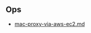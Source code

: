 ## Ops

* [mac-proxy-via-aws-ec2.md]

[mac-proxy-via-aws-ec2.md]:https://github.com/wuxl-lang/Gist/blob/master/Ops/mac-proxy-via-aws-ec2.md